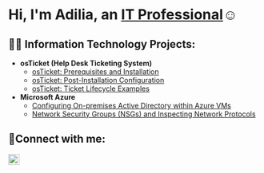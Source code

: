 <h1>Hi, I'm Adilia, an <a href="https://linkedin.com/in/adilia-arana-50038634b
">IT Professional</a>☺</h1>

<h2>👨‍💻 Information Technology Projects:</h2>

- <b>osTicket (Help Desk Ticketing System)</b>
  - [osTicket: Prerequisites and Installation](https://github.com/AdiliaEsmeArana/osticket-prereqs)
  - [osTicket: Post-Installation Configuration](https://github.com/AdiliaEsmeArana/post-install-config)
  - [osTicket: Ticket Lifecycle Examples](https://github.com/AdiliaEsmeArana/ticket-lifecycle)
- <b>Microsoft Azure</b>
  - [Configuring On-premises Active Directory within Azure VMs](https://github.com/AdiliaEsmeArana/configure-ad)
  - [Network Security Groups (NSGs) and Inspecting Network Protocols](https://github.com/AdiliaEsmeArana/azure-network-protocols)

<h2>🤳Connect with me:</h2>


[<img align="left" alt="Adilia | LinkedIn" width="22px" src="https://cdn.jsdelivr.net/npm/simple-icons@v3/icons/linkedin.svg" />][linkedin]

[linkedin]: https://linkedin.com/in/adilia-arana-50038634b


